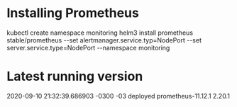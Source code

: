 # Installing Prometheus
kubectl create namespace monitoring
helm3 install prometheus stable/prometheus --set alertmanager.service.typ=NodePort --set server.service.type=NodePort --namespace monitoring

# Latest running version
2020-09-10 21:32:39.686903 -0300 -03	deployed	prometheus-11.12.1	2.20.1
